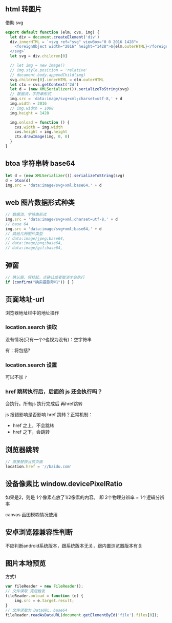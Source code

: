 
## html 转图片

借助 svg

```js
export default function (elm, cvs, img) {
  let div = document.createElement('div')
  div.innerHTML = `<svg ref="svg" viewBox="0 0 2016 1428">
    <foreignObject width="2016" height="1428">${elm.outerHTML}</foreignObject>
  </svg>`
  let svg = div.children[0]

  // let img = new Image()
  // img.style.position = 'relative'
  // document.body.appendChild(img)
  svg.children[0].innerHTML = elm.outerHTML
  let ctx = cvs.getContext('2d')
  let d = (new XMLSerializer()).serializeToString(svg)
  // 数据流，字符串形式
  img.src = 'data:image/svg+xml;charset=utf-8,' + d
  img.width = 2016
  // img.width = 1008
  img.height = 1428

  img.onload = function () {
    cvs.width = img.width
    cvs.height = img.height
    ctx.drawImage(img, 0, 0)
  }
}

```

## btoa 字符串转 base64

```js
let d = (new XMLSerializer()).serializeToString(svg)
d = btoa(d)
img.src = 'data:image/svg+xml;base64,' + d
```

## web 图片数据形式种类

```js
// 数据流，字符串形式
img.src = 'data:image/svg+xml;charset=utf-8,' + d
// base 64
img.src = 'data:image/svg+xml;base64,' + d
// 其他几种图片类型
// data:image/jpeg;base64,
// data:image/png;base64,
// data:image/gif;base64,
```

## 弹窗

```js
// 确认窗，将挂起，点确认或者取消才会执行
if (confirm("确实要删除吗")) { }
```

## 页面地址-url

浏览器地址栏中的地址操作


### location.search 读取

没有情况(只有一个`?`也视为没有)：空字符串  


有：将包括?

### location.search 设置

可以不加 `?`

### href 跳转执行后，后面的 js 还会执行吗？
会执行。所有js 执行完成后 再href跳转

js 报错影响是否影响 href 跳转？正常机制：
- href 之上，不会跳转
- href 之下，会跳转

## 浏览器跳转

```js
// 直接替换当前页面
location.href = '//baidu.com'
```

## 设备像素比 window.devicePixelRatio

如果是2，则是 1个像素点放了1/2像素的内容。
即 2个物理分辨率 = 1个逻辑分辨率

canvas 画图模糊情况使用

## 安卓浏览器兼容性判断
不应判断android系统版本，跟系统版本无关，跟内置浏览器版本有关

## 图片本地预览

方式1

```js
var fileReader = new FileReader();
// 文件读取 完后触发
fileReader.onload = function (e) {
    img.src = e.target.result;
}
// 文件读取为 DataURL，base64
fileReader.readAsDataURL(document.getElementById('file').files[0]);

```